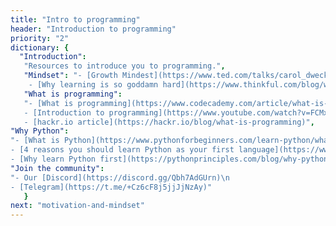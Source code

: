 ```yaml
---
title: "Intro to programming"
header: "Introduction to programming"
priority: "2"
dictionary: {
  "Introduction":
   "Resources to introduce you to programming.", 
   "Mindset": "- [Growth Mindest](https://www.ted.com/talks/carol_dweck_the_power_of_believing_that_you_can_improve) by Carol Dweck\n
    - [Why learning is so goddamn hard](https://www.thinkful.com/blog/why-learning-to-code-is-so-damn-hard/) by Eric Trautman",
   "What is programming":
   "- [What is programming](https://www.codecademy.com/article/what-is-programming?periods=year&utm_source=pepperjam&utm_medium=affiliate&utm_term=159404&clickId=4139029489&pj_creativeid=8-12462&pj_publisherid=159404) by Codecademy\n
   - [Introduction to programming](https://www.youtube.com/watch?v=FCMxA3m_Imc&ab_channel=KhanAcademyComputing) by Khan Academy\n
   - [hackr.io article](https://hackr.io/blog/what-is-programming)",
"Why Python":
"- [What is Python](https://www.pythonforbeginners.com/learn-python/what-is-python)\n
- [4 reasons you should learn Python as your first language](https://www.nextacademy.com/blog/learn-python-first/#:~:text=4%20Reasons%20why%20you%20should%20learn%20Python%20as,libraries%20and%20frameworks%20Programming%20frameworks%20%26%20libraries%20)\n
- [Why learn Python first](https://pythonprinciples.com/blog/why-python-first/)\n",
"Join the community":
"- Our [Discord](https://discord.gg/Qbh7AdGUrn)\n
- [Telegram](https://t.me/+Cz6cF8j5jjJjNzAy)"
   }
next: "motivation-and-mindset"
---
```

